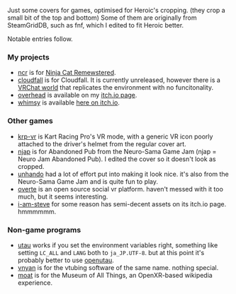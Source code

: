 Just some covers for games, optimised for Heroic's cropping. (they crop a small bit of the top and bottom)
Some of them are originally from SteamGridDB, such as fnf, which I edited to fit Heroic better.

Notable entries follow.

### My projects

- [ncr](ncr.png) is for [Ninja Cat Remewstered](https://pixelshock.itch.io/ninja-cat-remewstered).
- [cloudfall](cloudfall.png) is for Cloudfall. It is currently unreleased, however there is a [VRChat world]() that replicates the environment with no funcitonality.
- [overhead](overhead.png) is available on my [itch.io page](https://cubeegames.itch.io/overhead).
- [whimsy](whimsy.png) is available [here on itch.io](https://peopleofwhimsy.itch.io/whimsy).

### Other games

- [krp-vr](krp-vr.png) is Kart Racing Pro's VR mode, with a generic VR icon poorly attached to the driver's helmet from the regular cover art.
- [njap](njap.png) is for Abandoned Pub from the Neuro-Sama Game Jam (njap = Neuro Jam Abandoned Pub). I edited the cover so it doesn't look as cropped.
- [unhando](unhando.png) had a lot of effort put into making it look nice. it's also from the Neuro-Sama Game Jam and is quite fun to play.
- [overte](overte.png) is an open source social vr platform. haven't messed with it too much, but it seems interesting.
- [i-am-steve](i-am-steve.png) for some reason has semi-decent assets on its itch.io page. hmmmmmm.

### Non-game programs

- [utau](utau.png) works if you set the environment variables right, something like setting `LC_ALL` and `LANG` both to `ja_JP.UTF-8`. but at this point it's probably better to use [openutau](openutau.png).
- [vnyan](vnyan.png) is for the vtubing software of the same name. nothing special.
- [moat](moat.png) is for the Museum of All Things, an OpenXR-based wikipedia experience.
